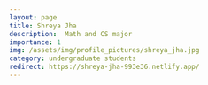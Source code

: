 ```yaml
---
layout: page
title: Shreya Jha
description:  Math and CS major
importance: 1
img: /assets/img/profile_pictures/shreya_jha.jpg
category: undergraduate students
redirect: https://shreya-jha-993e36.netlify.app/
---
```

